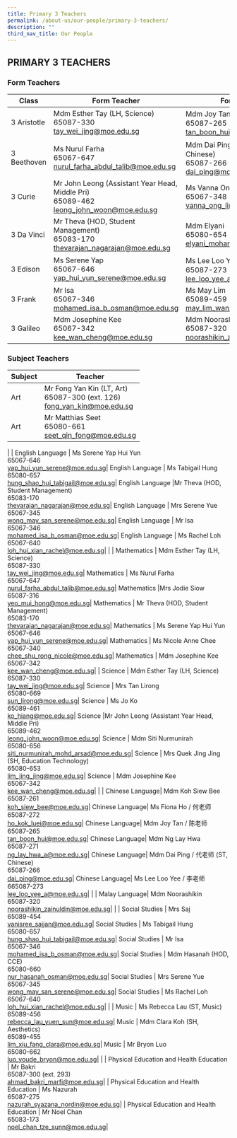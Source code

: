 ```yaml
---
title: Primary 3 Teachers
permalink: /about-us/our-people/primary-3-teachers/
description: ""
third_nav_title: Our People
---
```

## PRIMARY 3 TEACHERS

### Form Teachers

| Class | Form Teacher | Form Teacher |
|---|---|---|
| 3 Aristotle | Mdm Esther Tay (LH, Science)<br>65087-330<br>[tay\_wei\_jing@moe.edu.sg](mailto:tay\_wei\_jing@moe.edu.sg) |Mdm Joy Tan / 陈老师<br>65087-265<br>[tan\_boon\_hui@moe.edu.sg](mailto:tan\_boon\_hui@moe.edu.sg) |
|3 Beethoven |Ms Nurul Farha<br>65067-647<br>[nurul\_farha\_abdul\_talib@moe.edu.sg](mailto:nurul\_farha\_abdul\_talib@moe.edu.sg) | Mdm&nbsp;Dai Ping / 代老师 (ST, Chinese)<br>65087-266<br>[dai\_ping@moe.edu.sg](mailto:dai\_ping@moe.edu.sg) |
| 3 Curie | Mr&nbsp;John Leong (Assistant Year Head, Middle Pri)<br>65089-462<br>[leong\_john\_woon@moe.edu.sg](mailto:leong\_john\_woon@moe.edu.sg) | Ms&nbsp;Vanna Ong<br>65067-348<br>[vanna_ong_limei@moe.edu.sg](mailto:lim\_yee\_hoon\_emellyn@moe.edu.sg) |
| 3 Da Vinci | Mr Theva (HOD, Student Management)<br>65083-170<br>[thevarajan\_nagarajan@moe.edu.sg](mailto:thevarajan\_nagarajan@moe.edu.sg) | Mdm Elyani<br>65080-654<br>[elyani\_mohamed@moe.edu.sg](mailto:elyani\_mohamed@moe.edu.sg) |
| 3 Edison |Ms Serene Yap<br>65067-646<br>[yap\_hui\_yun\_serene@moe.edu.sg](mailto:yap\_hui\_yun\_serene@moe.edu.sg) | Ms Lee&nbsp;Loo Yee / 李老师<br>65087-273<br>[lee\_loo\_yee\_a@moe.edu.sg](mailto:lee\_loo\_yee\_a@moe.edu.sg) |
| 3 Frank | Mr&nbsp;Isa<br>65067-346<br>[mohamed\_isa\_b\_osman@moe.edu.sg](mailto:mohamed\_isa\_b\_osman@moe.edu.sg) | Ms May Lim<br>65089-459<br>[may\_lim\_wan\_yee@moe.edu.sg](mailto:may\_lim\_wan\_yee@moe.edu.sg) |
| 3 Galileo | Mdm Josephine Kee<br>65067-342<br>[kee\_wan\_cheng@moe.edu.sg](mailto:kee\_wan\_cheng@moe.edu.sg) | Mdm Noorashikin<br>65087-320<br>[noorashikin\_zainuldin@moe.edu.sg](mailto:noorashikin\_zainuldin@moe.edu.sg) |

### Subject Teachers

| Subject | Teacher |
|---|---|
| Art | Mr Fong Yan Kin (LT, Art)<br>65087-300 (ext. 126)<br>[fong_yan_kin@moe.edu.sg](mailto:fong_yan_kin@moe.edu.sg)|
| Art | Mr Matthias Seet<br>65080-661<br>[seet_qin_fong@moe.edu.sg](mailto:seet_qin_fong@moe.edu.sg)|
|
| English Language | Ms&nbsp;Serene Yap Hui Yun<br>65067-646<br>[yap\_hui\_yun\_serene@moe.edu.sg](mailto:yap\_hui\_yun\_serene@moe.edu.sg)|
English Language | Ms Tabigail Hung<br>65080-657<br>[hung\_shao\_hui\_tabigail@moe.edu.sg](mailto:hung\_shao\_hui\_tabigail@moe.edu.sg)|
English Language |Mr Theva (HOD, Student Management)<br>65083-170<br>[thevarajan\_nagarajan@moe.edu.sg](mailto:thevarajan\_nagarajan@moe.edu.sg)|
English Language | Mrs Serene Yue<br>65067-345<br>[wong\_may\_san\_serene@moe.edu.sg](mailto:wong\_may\_san\_serene@moe.edu.sg)|
English Language | Mr&nbsp;Isa<br>65067-346<br>[mohamed\_isa\_b\_osman@moe.edu.sg](mailto:mohamed\_isa\_b\_osman@moe.edu.sg)|
English Language | Ms Rachel Loh<br>65067-640<br>[loh\_hui\_xian\_rachel@moe.edu.sg](mailto:loh\_hui\_xian\_rachel@moe.edu.sg)|
|
| Mathematics | Mdm Esther Tay (LH, Science) <br>65087-330<br>[tay\_wei\_jing@moe.edu.sg](mailto:tay\_wei\_jing@moe.edu.sg)|
Mathematics | Ms Nurul Farha <br>65067-647<br>[nurul\_farha\_abdul\_talib@moe.edu.sg](mailto:nurul\_farha\_abdul\_talib@moe.edu.sg)|
Mathematics |Mrs Jodie Siow <br>65087-316<br>[yeo\_mui\_hong@moe.edu.sg](mailto:yeo\_mui\_hong@moe.edu.sg)|
Mathematics | Mr Theva (HOD, Student Management)<br>65083-170<br>[thevarajan\_nagarajan@moe.edu.sg](mailto:thevarajan\_nagarajan@moe.edu.sg)|
Mathematics | Ms&nbsp;Serene Yap Hui Yun<br>65067-646<br>[yap\_hui\_yun\_serene@moe.edu.sg](mailto:yap\_hui\_yun\_serene@moe.edu.sg)|
Mathematics | Ms&nbsp;Nicole Anne Chee<br>65067-340<br>[chee\_shu\_rong\_nicole@moe.edu.sg](mailto:chee\_shu\_rong\_nicole@moe.edu.sg)|
Mathematics | Mdm Josephine Kee<br>65067-342<br>[kee\_wan\_cheng@moe.edu.sg](mailto:kee\_wan\_cheng@moe.edu.sg)|
|
Science | Mdm Esther Tay (LH, Science)<br>65087-330<br>[tay\_wei\_jing@moe.edu.sg](mailto:tay\_wei\_jing@moe.edu.sg)|
Science | Mrs Tan Lirong <br>65080-669<br>[sun\_lirong@moe.edu.sg](mailto:sun\_lirong@moe.edu.sg)|
Science | Ms Jo Ko <br>65089-461<br>[ko\_hiang@moe.edu.sg](mailto:ko\_hiang@moe.edu.sg)|
Science |Mr&nbsp;John Leong (Assistant Year Head, Middle Pri)<br>65089-462<br>[leong\_john\_woon@moe.edu.sg](mailto:leong\_john\_woon@moe.edu.sg)|
Science | Mdm Siti Nurmunirah <br>65080-656<br>[siti\_nurmunirah\_mohd\_arsad@moe.edu.sg](mailto:siti\_nurmunirah\_mohd\_arsad@moe.edu.sg)|
Science | Mrs Quek Jing Jing (SH, Education Technology) <br>65080-653<br>[lim\_jing\_jing@moe.edu.sg](mailto:lim\_jing\_jing@moe.edu.sg)|
Science | Mdm Josephine Kee <br>65067-342<br>[kee\_wan\_cheng@moe.edu.sg](mailto:kee\_wan\_cheng@moe.edu.sg)|
|
| Chinese Language| Mdm Koh Siew Bee<br>65087-261<br>[koh\_siew\_bee@moe.edu.sg](mailto:koh\_siew\_bee@moe.edu.sg)|
Chinese Language| Ms Fiona Ho / 何老师<br>65087-272<br>[ho\_kok\_luei@moe.edu.sg](mailto:ho\_kok\_luei@moe.edu.sg)|
Chinese Language| Mdm Joy Tan / 陈老师<br>65087-265<br>[tan\_boon\_hui@moe.edu.sg](mailto:tan\_boon\_hui@moe.edu.sg)|
Chinese Language| Mdm Ng Lay Hwa<br>65087-271<br>[ng\_lay\_hwa\_a@moe.edu.sg](mailto:ng\_lay\_hwa\_a@moe.edu.sg)|
Chinese Language| Mdm&nbsp;Dai Ping / 代老师 (ST, Chinese)<br>65087-266<br>[dai\_ping@moe.edu.sg](mailto:dai\_ping@moe.edu.sg)|
Chinese Language| Ms Lee Loo Yee / 李老师<br>665087-273<br>[lee\_loo\_yee\_a@moe.edu.sg](mailto:lee\_loo\_yee\_a@moe.edu.sg)|
|
| Malay Language| Mdm Noorashikin<br>65087-320<br>[noorashikin\_zainuldin@moe.edu.sg](mailto:noorashikin\_zainuldin@moe.edu.sg)|
|
| Social Studies | Mrs Saj<br>65089-454<br>[vanisree\_sajjan@moe.edu.sg](mailto:vanisree\_sajjan@moe.edu.sg)|
 Social Studies | Ms Tabigail Hung<br>65080-657<br>[hung\_shao\_hui\_tabigail@moe.edu.sg](mailto:hung\_shao\_hui\_tabigail@moe.edu.sg)|
  Social Studies | Mr&nbsp;Isa<br>65067-346<br>[mohamed\_isa\_b\_osman@moe.edu.sg](mailto:mohamed\_isa\_b\_osman@moe.edu.sg)|
 Social Studies | Mdm&nbsp;Hasanah (HOD, CCE)<br>65080-660<br>[nur\_hasanah\_osman@moe.edu.sg](mailto:nur\_hasanah\_osman@moe.edu.sg)|
 Social Studies | Mrs Serene Yue<br>65067-345<br>[wong\_may\_san\_serene@moe.edu.sg](mailto:wong\_may\_san\_serene@moe.edu.sg)|
 Social Studies | Ms Rachel Loh<br>65067-640<br>[loh\_hui\_xian\_rachel@moe.edu.sg](mailto:loh\_hui\_xian\_rachel@moe.edu.sg)|
|
| Music | Ms Rebecca Lau (ST, Music)<br>65089-456<br>[rebecca\_lau\_yuen\_sun@moe.edu.sg](mailto:rebecca\_lau\_yuen\_sun@moe.edu.sg)|
Music | Mdm Clara Koh (SH, Aesthetics)<br>65089-455<br>[lim\_xiu\_fang\_clara@moe.edu.sg](mailto:lim\_xiu\_fang\_clara@moe.edu.sg)|
Music | Mr Bryon Luo<br>65080-662<br>[luo\_youde\_bryon@moe.edu.sg](mailto:luo\_youde\_bryon@moe.edu.sg)|
|
| Physical Education and Health Education | Mr Bakri<br>65087-300 (ext. 293)<br>[ahmad_bakri_marfi@moe.edu.sg](mailto:ahmad_bakri_marfi@moe.edu.sg)|
| Physical Education and Health Education | Ms Nazurah<br>65087-275<br>[nazurah_syazana_nordin@moe.edu.sg](mailto:nazurah_syazana_nordin@moe.edu.sg)|
| Physical Education and Health Education | Mr Noel Chan<br>65083-173<br>[noel\_chan\_tze\_sunn@moe.edu.sg](mailto:noel\_chan\_tze\_sunn@moe.edu.sg)|